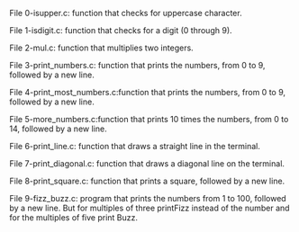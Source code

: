 File 0-isupper.c: function that checks for uppercase character.

File 1-isdigit.c: function that checks for a digit (0 through 9).

File 2-mul.c: function that multiplies two integers.

File 3-print_numbers.c:  function that prints the numbers, from 0 to 9, followed by a new line.

File 4-print_most_numbers.c:function that prints the numbers, from 0 to 9, followed by a new line.

File 5-more_numbers.c:function that prints 10 times the numbers, from 0 to 14, followed by a new line.

File 6-print_line.c: function that draws a straight line in the terminal.

File 7-print_diagonal.c: function that draws a diagonal line on the terminal.

File 8-print_square.c: function that prints a square, followed by a new line.

File 9-fizz_buzz.c:  program that prints the numbers from 1 to 100, followed by a new line. But for multiples of three printFizz instead of the number and for the multiples of five print Buzz.




